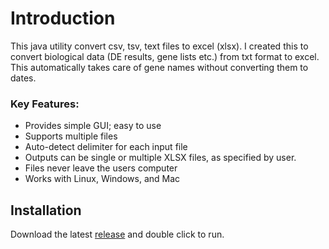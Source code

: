 # Introduction
This java utility convert csv, tsv, text files to excel (xlsx). I created this to convert biological data (DE results, gene lists etc.) from txt format to excel.
This automatically takes care of gene names without converting them to dates.

### Key Features:

* Provides simple GUI; easy to use
* Supports multiple files
* Auto-detect delimiter for each input file
* Outputs can be single or multiple XLSX files, as specified by user.
* Files never leave the users computer
* Works with Linux, Windows, and Mac

## Installation
Download the latest [release](https://github.com/urmi-21/csvtoxl/releases) and double click to run.
